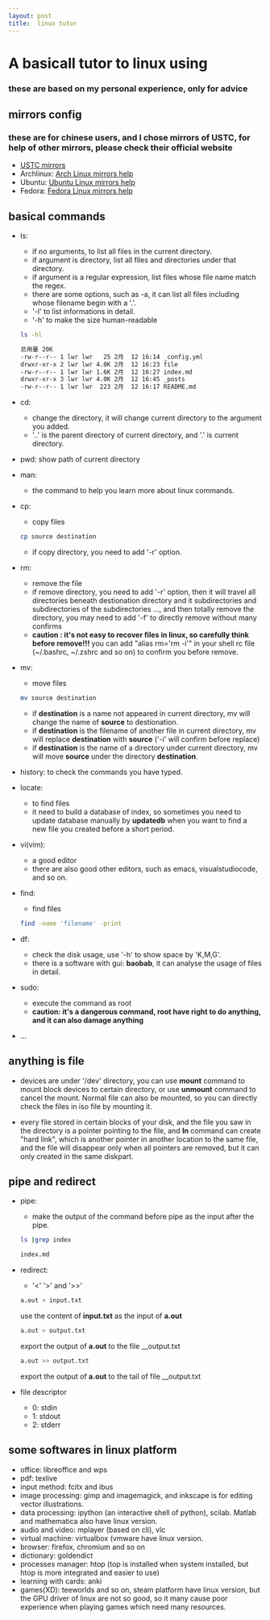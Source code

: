 ```yaml
---
layout:	post
title:	linux tutor
---
```

# A basicall tutor to linux using
### these are based on my personal experience, only for advice
## mirrors config
### these are for chinese users, and I chose mirrors of USTC, for help of other mirrors, please check their official website
- [USTC mirrors](http://mirrors.ustc.edu.cn/)
- Archlinux: [Arch Linux mirrors help](http://mirrors.ustc.edu.cn/help/archlinux.html)
- Ubuntu: [Ubuntu Linux mirrors help](http://mirrors.ustc.edu.cn/help/ubuntu.html)
- Fedora: [Fedora Linux mirrors help](http://mirrors.ustc.edu.cn/help/fedora.html)
## basical commands
- ls: 
	- if no arguments, to list all files in the current directory.
	- if argument is directory, list all files and directories under that directory.
	- if argument is a regular expression, list files whose file name match the regex.
	- there are some options, such as -a, it can list all files including whose filename begin with a '.'.
	- '-l' to list informations in detail.
	- '-h' to make the size human-readable

	```sh
	ls -hl

	总用量 20K
	-rw-r--r-- 1 lwr lwr   25 2月  12 16:14 _config.yml
	drwxr-xr-x 2 lwr lwr 4.0K 2月  12 16:23 file
	-rw-r--r-- 1 lwr lwr 1.6K 2月  12 16:27 index.md
	drwxr-xr-x 3 lwr lwr 4.0K 2月  12 16:45 _posts
	-rw-r--r-- 1 lwr lwr  223 2月  12 16:17 README.md
	```

- cd:
	- change the directory, it will change current directory to the argument you added.
	- '..' is the parent directory of current directory, and '.' is current directory.

- pwd:
	show path of current directory

- man:
	- the command to help you learn more about linux commands.

- cp:
	- copy files

	```sh
	cp source destination
	```
	- if copy directory, you need to add '-r' option.

- rm:
	- remove the file
	- if remove directory, you need to add '-r' option, then it will travel all directories beneath destionation directory and it subdirectories and subdirectories of the subdirectories ..., and then totally remove the directory, you may need to add '-f' to directly remove without many confirms
	- **caution : it's not easy to recover files in linux, so carefully think before remove!!!** you can add "alias rm='rm -i'" in your shell rc file (~/.bashrc, ~/.zshrc and so on) to confirm you before remove.

- mv:
	- move files

	```sh
	mv source destination
	```
	- if __destination__ is a name not appeared in current directory, mv will change the name of __source__ to destionation.
	- if __destination__ is the filename of another file in current directory, mv will replace __destination__ with __source__ ('-i' will confirm before replace)
	- if __destination__ is the name of a directory under current directory, mv will move __source__ under the directory __destination__.

- history:
	to check the commands you have typed.

- locate:
	- to find files
	- it need to build a database of index, so sometimes you need to update database manually by __updatedb__ when you want to find a new file you created before a short period.

- vi(vim):
	- a good editor
	- there are also good other editors, such as emacs, visualstudiocode, and so on.

- find:
	- find files

	```sh
	find -name 'filename' -print
	```

- df:
	- check the disk usage, use '-h' to show space by 'K,M,G'.
	- there is a software with gui: __baobab__, it can analyse the usage of files in detail.

- sudo:
	- execute the command as root
	- **caution: it's a dangerous command, root have right to do anything, and it can also damage anything**

- ...

## anything is file

- devices are under '/dev' directory, you can use __mount__ command to mount block devices to certain directory, or use __unmount__ command to cancel the mount. Normal file can also be mounted, so you can directly check the files in iso file by mounting it.

- every file stored in certain blocks of your disk, and the file you saw in the directory is a pointer pointing to the file, and __ln__ command can create "hard link", which is another pointer in another location to the same file, and the file will disappear only when all pointers are removed, but it can only created in the same diskpart.

## pipe and redirect

- pipe:
	- make the output of the command before pipe as the input after the pipe.

	```sh
	ls |grep index

	index.md
	```

- redirect:
	- '<' '>' and '>>'

	```sh
	a.out < input.txt
	```

	use the content of __input.txt__ as the input of __a.out__

	```sh
	a.out > output.txt
	```

	export the output of __a.out__ to the file __output.txt

	```sh
	a.out >> output.txt
	```

	export the output of __a.out__ to the tail of file __output.txt

- file descriptor
	- 0: stdin
	- 1: stdout
	- 2: stderr

## some softwares in linux platform

- office: libreoffice and wps
- pdf: texlive
- input method: fcitx and ibus
- image processing: gimp and imagemagick, and inkscape is for editing vector illustrations.
- data processing: ipython (an interactive shell of python), scilab. Matlab and mathematica also have linux version.
- audio and video: mplayer (based on cli), vlc
- virtual machine: virtualbox (vmware have linux version.
- browser: firefox, chromium and so on
- dictionary: goldendict
- processes manager: htop (top is installed when system installed, but htop is more integrated and easier to use)
- learning with cards: anki
- games(XD): teeworlds and so on, steam platform have linux version, but the GPU driver of linux are not so good, so it many cause poor experience when playing games which need many resources.
